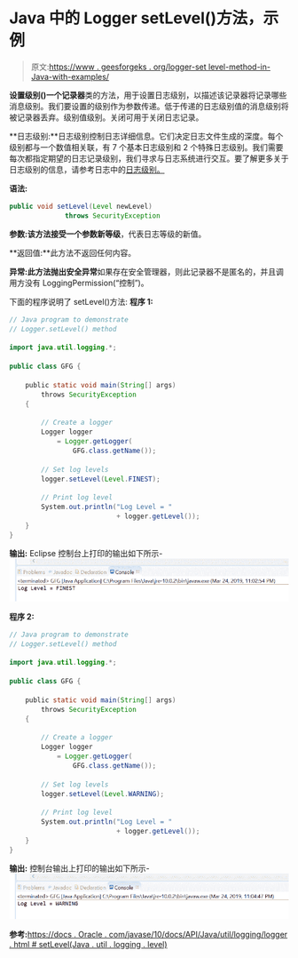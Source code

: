 # Java 中的 Logger setLevel()方法，示例

> 原文:[https://www . geesforgeks . org/logger-set level-method-in-Java-with-examples/](https://www.geeksforgeeks.org/logger-setlevel-method-in-java-with-examples/)

**设置级别()**一个**记录器**类的方法，用于设置日志级别，以描述该记录器将记录哪些消息级别。我们要设置的级别作为参数传递。低于传递的日志级别值的消息级别将被记录器丢弃。级别值级别。关闭可用于关闭日志记录。

**日志级别:**日志级别控制日志详细信息。它们决定日志文件生成的深度。每个级别都与一个数值相关联，有 7 个基本日志级别和 2 个特殊日志级别。我们需要每次都指定期望的日志记录级别，我们寻求与日志系统进行交互。要了解更多关于日志级别的信息，请参考日志中的[日志级别。](https://www.geeksforgeeks.org/logging-in-java/)

**语法:**

```java
public void setLevel(Level newLevel)
              throws SecurityException

```

**参数:**该方法接受一个参数**新等级**，代表日志等级的新值。

**返回值:**此方法不返回任何内容。

**异常:**此方法抛出**安全异常**如果存在安全管理器，则此记录器不是匿名的，并且调用方没有 LoggingPermission(“控制”)。

下面的程序说明了 setLevel()方法:
**程序 1:**

```java
// Java program to demonstrate
// Logger.setLevel() method

import java.util.logging.*;

public class GFG {

    public static void main(String[] args)
        throws SecurityException
    {

        // Create a logger
        Logger logger
            = Logger.getLogger(
                GFG.class.getName());

        // Set log levels
        logger.setLevel(Level.FINEST);

        // Print log level
        System.out.println("Log Level = "
                           + logger.getLevel());
    }
}
```

**输出:**
Eclipse 控制台上打印的输出如下所示-
![](img/1e04ecbece2e718b2bdc127490647de7.png)

**程序 2:**

```java
// Java program to demonstrate
// Logger.setLevel() method

import java.util.logging.*;

public class GFG {

    public static void main(String[] args)
        throws SecurityException
    {

        // Create a logger
        Logger logger
            = Logger.getLogger(
                GFG.class.getName());

        // Set log levels
        logger.setLevel(Level.WARNING);

        // Print log level
        System.out.println("Log Level = "
                           + logger.getLevel());
    }
}
```

**输出:**
控制台输出上打印的输出如下所示-
![](img/a23ae7f16271f7d63b8a183fa961f2ca.png)

**参考:**[https://docs . Oracle . com/javase/10/docs/API/Java/util/logging/logger . html # setLevel(Java . util . logging . level)](https://docs.oracle.com/javase/10/docs/api/java/util/logging/Logger.html#setLevel(java.util.logging.Level))
